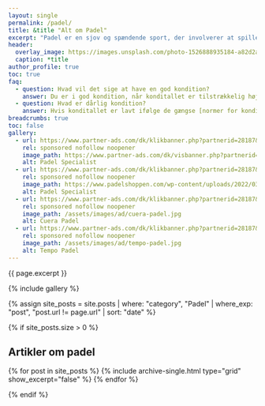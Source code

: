 ```yaml
---
layout: single
permalink: /padel/
title: &title "Alt om Padel"
excerpt: "Padel er en sjov og spændende sport, der involverer at spille på tværs af et net i et bur. Her dykker vi ned i alle detaljerne."
header:
  overlay_image: https://images.unsplash.com/photo-1526888935184-a82d2a4b7e67?ixlib=rb-4.0.3&ixid=MnwxMjA3fDB8MHxwaG90by1wYWdlfHx8fGVufDB8fHx8&auto=format&fit=crop&h=630&w=1200&q=10
  caption: *title
author_profile: true
toc: true
faq:
  - question: Hvad vil det sige at have en god kondition?
    answer: Du er i god kondition, når konditallet er tilstrækkelig højt. Din kondition varierer med alderen og for mænd og kvinder. Du kan kigge i vores [tabeller over kondital](/kondital/), hvis du gerne vil have vurderet dit.
  - question: Hvad er dårlig kondition?
    answer: Hvis konditallet er lavt ifølge de gængse [normer for kondital](/kondital/), så siger man, at du er i dårlig kondition. Konditionen afhænger især af alderen.
breadcrumbs: true
toc: false
gallery:
  - url: https://www.partner-ads.com/dk/klikbanner.php?partnerid=28187&bannerid=87287
    rel: sponsored nofollow noopener
    image_path: https://www.partner-ads.com/dk/visbanner.php?partnerid=28187&bannerid=87287
    alt: Padel Specialist
  - url: https://www.partner-ads.com/dk/klikbanner.php?partnerid=28187&bannerid=79690
    rel: sponsored nofollow noopener
    image_path: https://www.padelshoppen.com/wp-content/uploads/2022/03/Padelshoppen-300-%C3%97-250.jpg
    alt: Padel Specialist
  - url: https://www.partner-ads.com/dk/klikbanner.php?partnerid=28187&bannerid=98527
    rel: sponsored nofollow noopener
    image_path: /assets/images/ad/cuera-padel.jpg
    alt: Cuera Padel
  - url: https://www.partner-ads.com/dk/klikbanner.php?partnerid=28187&bannerid=97449
    rel: sponsored nofollow noopener
    image_path: /assets/images/ad/tempo-padel.jpg
    alt: Tempo Padel
---
```


{{ page.excerpt }}

{% include gallery %}

{% assign site_posts = site.posts | where: "category", "Padel" | where_exp: "post", "post.url != page.url" | sort: "date" %}

{% if site_posts.size > 0 %}
<div class="feature__wrapper">

## Artikler om padel
  {% for post in site_posts %}
    {% include archive-single.html type="grid" show_excerpt="false" %}
  {% endfor %}

</div>
{% endif %}

